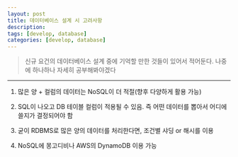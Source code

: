 ```yaml
---
layout: post
title: 데이터베이스 설계 시 고려사항
description:
tags: [develop, database]
categories: [develop, database]
---
```


> 신규 요건의 데이터베이스 설계 중에 기억할 만한 것들이 있어서 적어둔다. 나중에 하나하나 자세히 공부해봐야겠다

***

1. 많은 양 + 컬럼의 데이터는 NoSQL이 더 적절(향후 다양하게 활용 가능)

2. SQL이 나오고 DB 테이블 컬럼이 적용될 수 있음. 즉 어떤 데이터를 뽑아서 어디에 쓸지가 결정되어야 함

3. 굳이 RDBMS로 많은 양의 데이터를 처리한다면, 조건별 샤딩 or 해시를 이용

4. NoSQL에 몽고디비나 AWS의 DynamoDB 이용 가능